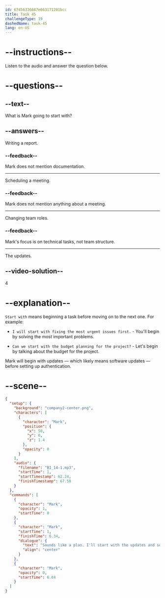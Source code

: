 ```yaml
---
id: 67d56336687e663171201bcc
title: Task 45
challengeType: 19
dashedName: task-45
lang: en-US
---
```


<!-- (Audio) Mark: Sounds like a plan. I'll start with the updates and set up the authentication. Thanks for the guidance, Jessica. -->

# --instructions--

Listen to the audio and answer the question below.

# --questions--

## --text--

What is Mark going to start with?

## --answers--

Writing a report.

### --feedback--

Mark does not mention documentation.

---

Scheduling a meeting.

### --feedback--

Mark does not mention anything about a meeting.

---

Changing team roles.

### --feedback--

Mark's focus is on technical tasks, not team structure.

---

The updates.

## --video-solution--

4

# --explanation--

`Start with` means beginning a task before moving on to the next one. For example:

- `I will start with fixing the most urgent issues first.` - You'll begin by solving the most important problems.

- `Can we start with the budget planning for the project?` - Let's begin by talking about the budget for the project.

Mark will begin with updates — which likely means software updates — before setting up authentication.

# --scene--

```json
{
  "setup": {
    "background": "company2-center.png",
    "characters": [
      {
        "character": "Mark",
        "position": {
          "x": 50,
          "y": 0,
          "z": 1.4
        },
        "opacity": 0
      }
    ],
    "audio": {
      "filename": "B1_14-1.mp3",
      "startTime": 1,
      "startTimestamp": 62.24,
      "finishTimestamp": 67.58
    }
  },
  "commands": [
    {
      "character": "Mark",
      "opacity": 1,
      "startTime": 0
    },
    {
      "character": "Mark",
      "startTime": 1,
      "finishTime": 6.34,
      "dialogue": {
        "text": "Sounds like a plan. I'll start with the updates and set up the authentication. Thanks for the guidance, Jessica.",
        "align": "center"
      }
    },
    {
      "character": "Mark",
      "opacity": 0,
      "startTime": 6.84
    }
  ]
}
```

